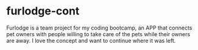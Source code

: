 # furlodge-cont
Furlodge is a team project for my coding bootcamp, an APP that connects pet owners with people willing to take care of the pets while their owners are away. I love the concept and want to continue where it was left. 
